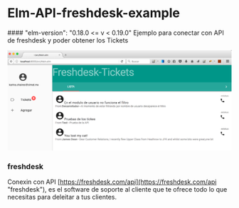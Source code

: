 # Elm-API-freshdesk-example
#### "elm-version": "0.18.0 <= v < 0.19.0"
Ejemplo para conectar con API de freshdesk y poder obtener los Tickets 

<img src="/imgSistema.png" alt="freshdesk"/>


### freshdesk
Conexin con API [https://freshdesk.com/api](https://freshdesk.com/api "freshdesk"), es el software de soporte al cliente que te ofrece todo lo que necesitas para deleitar a tus clientes.

